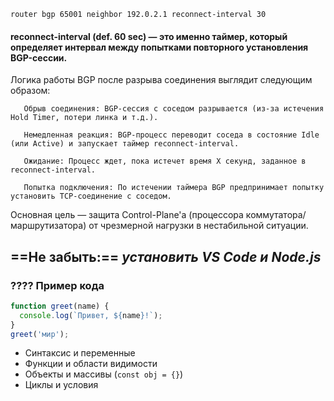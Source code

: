   `router bgp 65001
    neighbor 192.0.2.1 reconnect-interval 30`

 #### reconnect-interval (def. 60 sec) — это именно таймер, который определяет интервал между попытками повторного установления BGP-сессии.

 Логика работы BGP после разрыва соединения выглядит следующим образом:

       Обрыв соединения: BGP-сессия с соседом разрывается (из-за истечения Hold Timer, потери линка и т.д.).

       Немедленная реакция: BGP-процесс переводит соседа в состояние Idle (или Active) и запускает таймер reconnect-interval.

       Ожидание: Процесс ждет, пока истечет время X секунд, заданное в reconnect-interval.

       Попытка подключения: По истечении таймера BGP предпринимает попытку установить TCP-соединение с соседом.
	
 Основная цель — защита Control-Plane'а (процессора коммутатора/маршрутизатора) от чрезмерной нагрузки в нестабильной ситуации.





==Не забыть:== _установить VS Code и Node.js_
---
### ???? Пример кода
```javascript
function greet(name) {
  console.log(`Привет, ${name}!`);
}
greet('мир');
```
- Синтаксис и переменные
- Функции и области видимости
- Объекты и массивы (`const obj = {}`)
- Циклы и условия 
